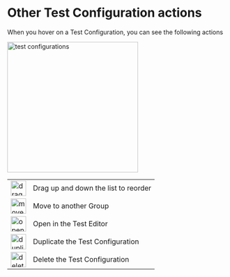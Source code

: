 # Other Test Configuration actions

When you hover on a Test Configuration, you can see the following actions

<img src="test-config-other-actions.png" alt="test configurations" width="300"/>

<table>
<tr>
  <td>
    <img src="tc-drag.png" alt="drag to reorder" width="35"/>
  </td>
  <td>
    Drag up and down the list to reorder
  </td>
</tr>
<tr>
  <td>
    <img src="tc-move.png" alt="move to group" width="35"/>
  </td>
  <td>
    Move to another Group
  </td>
</tr>
<tr>
  <td>
    <img src="tc-edit.png" alt="open" width="35"/>
  </td>
  <td>
    Open in the Test Editor
  </td>
</tr>
<tr>
  <td>
    <img src="tc-duplicate.png" alt="duplicate" width="35"/>
  </td>
  <td>
    Duplicate the Test Configuration 
  </td>
</tr>
<tr>
  <td>
    <img src="tc-delete.png" alt="delete" width="35"/>
  </td>
  <td>
    Delete the Test Configuration
  </td>
</tr>
</table>
